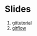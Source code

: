 # Slides

1. [gittutorial](http://nss.github.com/slides/gittutorial/index.html)
2. [gitflow](http://nss.github.com/slides/gitflow/index.html)
